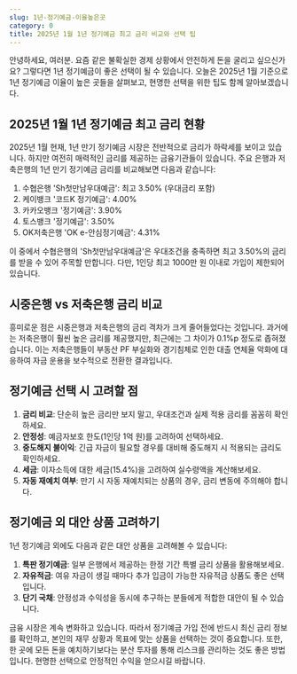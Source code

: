 ```yaml
---
slug: 1년-정기예금-이율높은곳
category: 0
title: 2025년 1월 1년 정기예금 최고 금리 비교와 선택 팁
---
```


안녕하세요, 여러분. 요즘 같은 불확실한 경제 상황에서 안전하게 돈을 굴리고 싶으신가요? 그렇다면 1년 정기예금이 좋은 선택이 될 수 있습니다. 오늘은 2025년 1월 기준으로 1년 정기예금 이율이 높은 곳들을 살펴보고, 현명한 선택을 위한 팁도 함께 알아보겠습니다.

## 2025년 1월 1년 정기예금 최고 금리 현황

2025년 1월 현재, 1년 만기 정기예금 시장은 전반적으로 금리가 하락세를 보이고 있습니다. 하지만 여전히 매력적인 금리를 제공하는 금융기관들이 있습니다. 주요 은행과 저축은행의 1년 만기 정기예금 금리를 비교해보면 다음과 같습니다:

1. 수협은행 'Sh첫만남우대예금': 최고 3.50% (우대금리 포함)
2. 케이뱅크 '코드K 정기예금': 4.00%
3. 카카오뱅크 '정기예금': 3.90%
4. 토스뱅크 '정기예금': 3.50%
5. OK저축은행 'OK e-안심정기예금': 4.31%

이 중에서 수협은행의 'Sh첫만남우대예금'은 우대조건을 충족하면 최고 3.50%의 금리를 받을 수 있어 주목할 만합니다. 다만, 1인당 최고 1000만 원 이내로 가입이 제한되어 있습니다.

## 시중은행 vs 저축은행 금리 비교

흥미로운 점은 시중은행과 저축은행의 금리 격차가 크게 줄어들었다는 것입니다. 과거에는 저축은행이 훨씬 높은 금리를 제공했지만, 최근에는 그 차이가 0.1%p 정도로 좁혀졌습니다. 이는 저축은행들이 부동산 PF 부실화와 경기침체로 인한 대출 연체율 악화에 대응하여 자금 운용을 보수적으로 전환한 결과입니다.

## 정기예금 선택 시 고려할 점

1. **금리 비교**: 단순히 높은 금리만 보지 말고, 우대조건과 실제 적용 금리를 꼼꼼히 확인하세요.
2. **안정성**: 예금자보호 한도(1인당 1억 원)를 고려하여 선택하세요.
3. **중도해지 불이익**: 긴급 자금이 필요할 경우를 대비해 중도해지 시 적용되는 금리도 확인하세요.
4. **세금**: 이자소득에 대한 세금(15.4%)을 고려하여 실수령액을 계산해보세요.
5. **자동 재예치 여부**: 만기 시 자동 재예치되는 상품의 경우, 금리 변동에 주의해야 합니다.

## 정기예금 외 대안 상품 고려하기

1년 정기예금 외에도 다음과 같은 대안 상품을 고려해볼 수 있습니다:

1. **특판 정기예금**: 일부 은행에서 제공하는 한정 기간 특별 금리 상품을 활용해보세요.
2. **자유적금**: 여유 자금이 생길 때마다 추가 입금이 가능한 자유적금 상품도 좋은 선택입니다.
3. **단기 국채**: 안정성과 수익성을 동시에 추구하는 분들에게 적합한 대안이 될 수 있습니다.

금융 시장은 계속 변화하고 있습니다. 따라서 정기예금 가입 전에 반드시 최신 금리 정보를 확인하고, 본인의 재무 상황과 목표에 맞는 상품을 선택하는 것이 중요합니다. 또한, 한 곳에 모든 돈을 예치하기보다는 분산 투자를 통해 리스크를 관리하는 것도 좋은 방법입니다. 현명한 선택으로 안정적인 수익을 얻으시길 바랍니다.